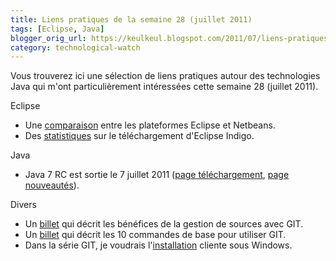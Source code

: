 ```yaml
---
title: Liens pratiques de la semaine 28 (juillet 2011)
tags: [Eclipse, Java]
blogger_orig_url: https://keulkeul.blogspot.com/2011/07/liens-pratiques-de-la-semaine.html
category: technological-watch
---
```


Vous trouverez ici une sélection de liens pratiques autour des technologies Java qui m'ont particulièrement intéressées cette semaine 28 (juillet 2011).

Eclipse

* Une [comparaison](http://www.bonitasoft.org/blog/eclipse/comparing-eclipse-and-netbeans-rcps/) entre les plateformes Eclipse et Netbeans.
* Des [statistiques](http://blatherberg.wordpress.com/2011/07/04/2011-lies-damn-lies-and-eclipse-upload-statistics-2/) sur le téléchargement d'Eclipse Indigo.

Java  

* Java 7 RC est sortie le 7 juillet 2011 ([page téléchargement](http://jdk7.java.net/download.html), [page nouveautés](http://openjdk.java.net/projects/jdk7/features/)).

Divers

* Un [billet](http://developpef.blogspot.com/2011/06/des-outils-pour-repenser-la-gestion-du.html) qui décrit les bénéfices de la gestion de sources avec GIT.
* Un [billet](http://niklasschlimm.blogspot.com/2011/07/top-10-git-commands-for-newbie.html) qui décrit les 10 commandes de base pour utiliser GIT.
* Dans la série GIT, je voudrais l'[installation](http://help.github.com/win-set-up-git/) cliente sous Windows.